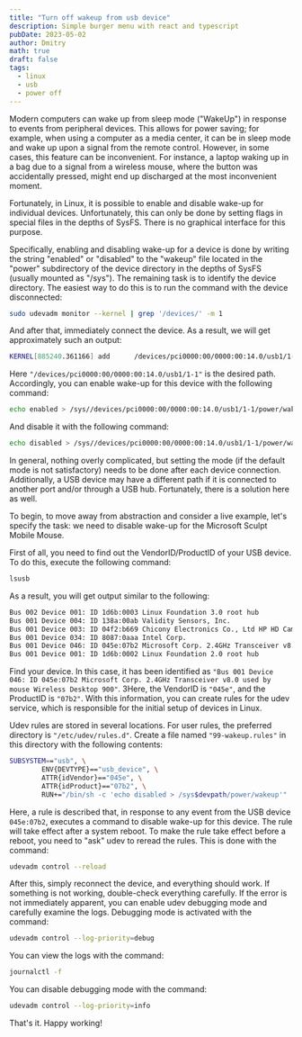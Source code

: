 ```yaml
---
title: "Turn off wakeup from usb device"
description: Simple burger menu with react and typescript
pubDate: 2023-05-02
author: Dmitry
math: true
draft: false
tags:
  - linux
  - usb
  - power off
---
```


Modern computers can wake up from sleep mode ("WakeUp") in response to events from peripheral devices. This allows for power saving; for example, when using a computer as a media center, it can be in sleep mode and wake up upon a signal from the remote control. However, in some cases, this feature can be inconvenient. For instance, a laptop waking up in a bag due to a signal from a wireless mouse, where the button was accidentally pressed, might end up discharged at the most inconvenient moment.

Fortunately, in Linux, it is possible to enable and disable wake-up for individual devices. Unfortunately, this can only be done by setting flags in special files in the depths of SysFS. There is no graphical interface for this purpose.

Specifically, enabling and disabling wake-up for a device is done by writing the string "enabled" or "disabled" to the "wakeup" file located in the "power" subdirectory of the device directory in the depths of SysFS (usually mounted as "/sys"). The remaining task is to identify the device directory. The easiest way to do this is to run the command with the device disconnected:

```bash
sudo udevadm monitor --kernel | grep '/devices/' -m 1
```

And after that, immediately connect the device. As a result, we will get approximately such an output:

```bash
KERNEL[885240.361166] add      /devices/pci0000:00/0000:00:14.0/usb1/1-1 (usb)
```

Here `"/devices/pci0000:00/0000:00:14.0/usb1/1-1"` is the desired path. Accordingly, you can enable wake-up for this device with the following command:

```bash
echo enabled > /sys//devices/pci0000:00/0000:00:14.0/usb1/1-1/power/wakeup
```

And disable it with the following command:

```bash
echo disabled > /sys//devices/pci0000:00/0000:00:14.0/usb1/1-1/power/wakeup
```

In general, nothing overly complicated, but setting the mode (if the default mode is not satisfactory) needs to be done after each device connection. Additionally, a USB device may have a different path if it is connected to another port and/or through a USB hub. Fortunately, there is a solution here as well.

To begin, to move away from abstraction and consider a live example, let's specify the task: we need to disable wake-up for the Microsoft Sculpt Mobile Mouse.

First of all, you need to find out the VendorID/ProductID of your USB device. To do this, execute the following command:

```bash
lsusb
```

As a result, you will get output similar to the following:

```bash
Bus 002 Device 001: ID 1d6b:0003 Linux Foundation 3.0 root hub
Bus 001 Device 004: ID 138a:00ab Validity Sensors, Inc.
Bus 001 Device 003: ID 04f2:b669 Chicony Electronics Co., Ltd HP HD Camera
Bus 001 Device 034: ID 8087:0aaa Intel Corp.
Bus 001 Device 046: ID 045e:07b2 Microsoft Corp. 2.4GHz Transceiver v8.0 used by mouse Wireless Desktop 900
Bus 001 Device 001: ID 1d6b:0002 Linux Foundation 2.0 root hub
```

Find your device. In this case, it has been identified as `"Bus 001 Device 046: ID 045e:07b2 Microsoft Corp. 2.4GHz Transceiver v8.0 used by mouse Wireless Desktop 900"`. ЗHere, the VendorID is `"045e"`, and the ProductID is `"07b2"`. With this information, you can create rules for the udev service, which is responsible for the initial setup of devices in Linux.

Udev rules are stored in several locations. For user rules, the preferred directory is `"/etc/udev/rules.d"`. Create a file named `"99-wakeup.rules"` in this directory with the following contents:

```bash
SUBSYSTEM=="usb", \
        ENV{DEVTYPE}=="usb_device", \
        ATTR{idVendor}=="045e", \
        ATTR{idProduct}=="07b2", \
        RUN+="/bin/sh -c 'echo disabled > /sys$devpath/power/wakeup'"
```

Here, a rule is described that, in response to any event from the USB device `045e:07b2`, executes a command to disable wake-up for this device. The rule will take effect after a system reboot. To make the rule take effect before a reboot, you need to "ask" udev to reread the rules. This is done with the command:

```bash
udevadm control --reload
```

After this, simply reconnect the device, and everything should work. If something is not working, double-check everything carefully. If the error is not immediately apparent, you can enable udev debugging mode and carefully examine the logs. Debugging mode is activated with the command:

```bash
udevadm control --log-priority=debug
```

You can view the logs with the command:

```bash
journalctl -f
```

You can disable debugging mode with the command:

```bash
udevadm control --log-priority=info
```

That's it. Happy working!
